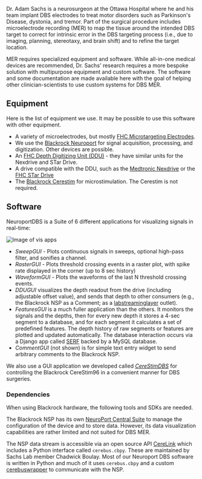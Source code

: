 Dr. Adam Sachs is a neurosurgeon at the Ottawa Hospital where he and his team implant DBS electrodes to treat motor disorders such as Parkinson's Disease, dystonia, and tremor. Part of the surgical procedure includes microelectrode recording (MER) to map the tissue around the intended DBS target to correct for intrinsic error in the DBS targeting process (i.e., due to imaging, planning, stereotaxy, and brain shift) and to refine the target location.

MER requires specialized equipment and software. While all-in-one medical devices are recommended, Dr. Sachs' research requires a more bespoke solution with multipurpose equipment and custom software. The software and some documentation are made available here with the goal of helping other clinician-scientists to use custom systems for DBS MER.

## Equipment

Here is the list of equipment we use. It may be possible to use this software with other equipment.

* A variety of microelectrodes, but mostly [FHC Microtargeting Electrodes](https://www.fh-co.com/product-category/microtargeting/).
* We use the [Blackrock Neuroport](https://www.blackrockmicro.com/neuroscience-research-products/neural-data-acquisition-systems/neuroport-daq-system/) for signal acquisition, processing, and digitization. Other devices are possible.
* An [FHC Depth Digitizing Unit (DDU)](https://www.fh-co.com/product/microtargeting-controller-power-assist-system-2-0/) - they have similar units for the Nexdrive and STar Drive.
* A drive compatible with the DDU, such as the [Medtronic Nexdrive](https://www.medicalexpo.com/prod/medtronic/product-70691-503248.html) or the [FHC STar Drive](https://www.fh-co.com/product/star-drive-motor-encoder-system/)
* The [Blackrock Cerestim](https://www.blackrockmicro.com/neuroscience-research-products/ephys-stimulation-systems/cerestim-96-neurostimulation-system/) for microstimulation. The Cerestim is not required.

## Software

NeuroportDBS is a Suite of 6 different applications for visualizing signals in real-time:

![Image of vis apps](https://github.com/SachsLab/OpenMER/blob/master/vis_apps_screenshot.PNG?raw=true)

* *SweepGUI* - Plots continuous signals in sweeps, optional high-pass filter, and sonifies a channel.
* *RasterGUI* - Plots threshold crossing events in a raster plot, with spike rate displayed in the corner (up to 8 sec history)
* *WaveformGUI* - Plots the waveforms of the last N threshold crossing events.
* *DDUGUI* visualizes the depth readout from the drive (including adjustable offset value), and sends that depth to other consumers (e.g., the Blackrock NSP as a Comment; as a [labstreaminglayer](https://github.com/sccn/labstreaminglayer) outlet).
* *FeaturesGUI* is a much fuller application than the others. It monitors the signals and the depths, then for every new depth it stores a 4-sec segment to a database, and for each segment it calculates a set of predefined features. The depth history of raw segments or features are plotted and updated automatically. The database interaction occurs via a Django app called [SERF](https://github.com/cboulay/SERF) backed by a MySQL database.
* *CommentGUI* (not shown) is for simple text entry widget to send arbitrary comments to the Blackrock NSP.

We also use a GUI application we developed called [*CereStimDBS*](https://github.com/CerebusOSS/CereStimDBS) for controlling the Blackrock CereStim96 in a convenient manner for DBS surgeries.

### Dependencies

When using Blackrock hardware, the following tools and SDKs are needed.

The Blackrock NSP has its own [NeuroPort Central Suite](https://www.blackrockmicro.com/technical-support/software-downloads/) to manage the configuration of the device and to store data. However, its data visualization capabilities are rather limited and not suited for DBS MER.

The NSP data stream is accessible via an open source API [CereLink](https://github.com/CerebusOSS/CereLink) which includes a Python interface called `cerebus.cbpy`. These are maintained by Sachs Lab member Chadwick Boulay. Most of our Neuroport DBS software is written in Python and much of it uses `cerebus.cbpy` and a custom [cerebuswrapper](https://github.com/SachsLab/cerebuswrapper) to communicate with the NSP.
